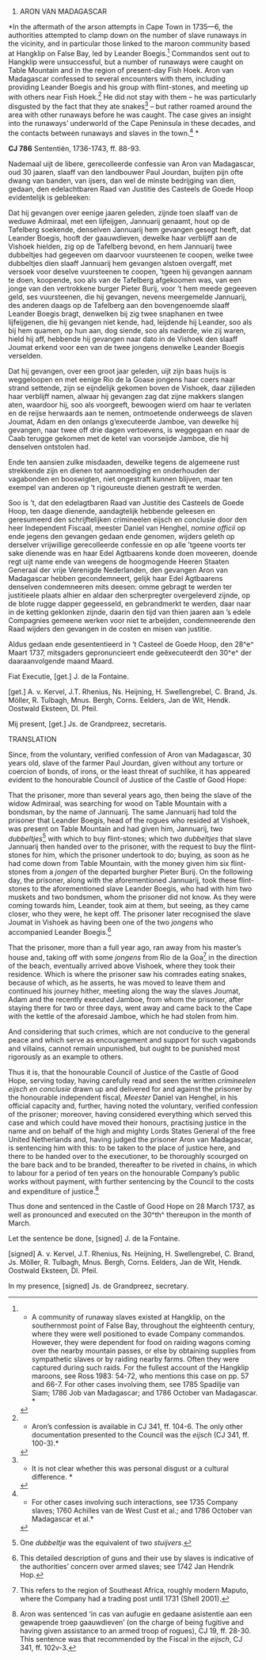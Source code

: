 1.  ARON VAN MADAGASCAR

*In the aftermath of the arson attempts in Cape Town in 1735—6, the
authorities attempted to clamp down on the number of slave runaways in
the vicinity, and in particular those linked to the maroon community
based at Hangklip on False Bay, led by Leander Boegis.[^1]
Commandos sent out to Hangklip were unsuccessful, but a number of
runaways were caught on Table Mountain and in the region of present-day
Fish Hoek. Aron van Madagascar confessed to several encounters with
them, including providing Leander Boegis and his group with
flint-stones, and meeting up with others near Fish Hoek.[^2] He
did not stay with them – he was particularly disgusted by the fact that
they ate snakes[^3] – but rather roamed around the area with other
runaways before he was caught. The case gives an insight into the
runaways’ underworld of the Cape Peninsula in these decades, and the
contacts between runaways and slaves in the town.[^4] *

**CJ 786** Sententiën, 1736-1743, ff. 88-93.

Nademaal uijt de libere, gerecolleerde confessie van Aron van
Madagascar, oud 30 jaaren, slaaff van den landbouwer Paul Jourdan,
buijten pijn ofte dwang van banden, van ijsers, dan wel de minste
bedrijging van dien, gedaan, den edelachtbaren Raad van Justitie des
Casteels de Goede Hoop evidentelijk is gebleeken:

Dat hij gevangen over eenige jaaren geleden, zijnde toen slaaff van de
weduwe Admiraal, met een lijfeijgen, Jannuarij genaamt, hout op de
Tafelberg soekende, denselven Jannuarij hem gevangen gesegt heeft, dat
Leander Boegis, hooft der gaauwdieven, dewelke haar verblijff aan de
Vishoek hielden, zig op de Tafelberg bevond, en hem Jannuarij twee
dubbeltjes had gegeeven om daarvoor vuursteenen te coopen, welke twee
dubbeltjes dien slaaff Jannuarij hem gevangen alstoen overgaff, met
versoek voor deselve vuursteenen te coopen, ’tgeen hij gevangen aannam
te doen, koopende, soo als van de Tafelberg afgekoomen was, van een
jonge van den vertrokkene burger Pieter Burij, voor ’t hem meede
gegeeven geld, ses vuursteenen, die hij gevangen, nevens meergemelde
Jannuarij, des anderen daags op de Tafelberg aan den bovengenoemde
slaaff Leander Boegis bragt, denwelken bij zig twee snaphanen en twee
lijfeijgenen, die hij gevangen niet kende, had, leijdende hij Leander,
soo als bij hem quamen, op hun aan, dog siende, soo als naderde, wie zij
waren, hield hij aff, hebbende hij gevangen naar dato in de Vishoek den
slaaff Joumat erkend voor een van de twee jongens denwelke Leander
Boegis verselden.

Dat hij gevangen, over een groot jaar geleden, uijt zijn baas huijs is
weggeloopen en met eenige Rio de la Goase jongens haar coers naar strand
settende, zijn se eijndelijk gekomen boven de Vishoek, daar zijlieden
haar verblijff namen, alwaar hij gevangen zag dat zijne makkers slangen
aten, waardoor hij, soo als voorgeeft, bewoogen wierd om haar te
verlaten en de reijse herwaards aan te nemen, ontmoetende onderweegs de
slaven Joumat, Adam en den onlangs g’executeerde Jamboe, van dewelke hij
gevangen, naar twee off drie dagen vertoevens, is weggegaan en naar de
Caab terugge gekomen met de ketel van voorseijde Jamboe, die hij
denselven ontstolen had.

Ende ten aansien zulke misdaaden, dewelke tegens de algemeene rust
strekkende zijn en dienen tot aanmoediging en onderhouden der vagabonden
en booswigten, niet ongestraft kunnen blijven, maar ten exempel van
anderen op ’t rigoureuste dienen gestraft te werden.

Soo is ’t, dat den edelagtbaren Raad van Justitie des Casteels de Goede
Hoop, ten daage dienende, aandagtelijk hebbende geleesen en geresumeerd
den schrijftelijken crimineelen eijsch en conclusie door den heer
Independent Fiscaal, meester Daniel van Henghel, *nomine officii* op
ende jegens den gevangen gedaan ende genomen, wijders geleth op
derselver vrijwillige gerecolleerde confessie en op alle ’tgeene voorts
ter sake dienende was en haar Edel Agtbaarens konde doen moveeren,
doende regt uijt name ende van weegens de hoogmogende Heeren Staaten
Generaal der vrije Verenigde Nederlanden, den gevangen Aron van
Madagascar hebben gecondemneert, gelijk haar Edel Agtbaarens denselven
condemneeren mits deesen: omme gebragt te werden ter justitieele plaats
alhier en aldaar den scherpregter overgeleverd zijnde, op de blote rugge
dapper gegeesseld, en gebrandmerkt te werden, daar naar in de ketting
geklonken zijnde, daarin den tijd van thien jaaren aan ’s edele
Compagnies gemeene werken voor niet te arbeijden, condemneerende den
Raad wijders den gevangen in de costen en misen van justitie.

Aldus gedaan ende gesententieerd in ’t Casteel de Goede Hoop, den 28^e^
Maart 1737, mitsgaders gepronuncieert ende geëxecuteerdt den 30^e^ der
daaraanvolgende maand Maard.

Fiat Executie, \[get.\] J. de la Fontaine.

\[get.\] A. v. Kervel, J.T. Rhenius, Ns. Heijning, H. Swellengrebel, C.
Brand, Js. Möller, R. Tulbagh, Mnus. Bergh, Corns. Eelders, Jan de Wit,
Hendk. Oostwald Eksteen, Dl. Pfeil.

Mij present, \[get.\] Js. de Grandpreez, secretaris.

TRANSLATION

Since, from the voluntary, verified confession of Aron van Madagascar,
30 years old, slave of the farmer Paul Jourdan, given without any
torture or coercion of bonds, of irons, or the least threat of suchlike,
it has appeared evident to the honourable Council of Justice of the
Castle of Good Hope:

That the prisoner, more than several years ago, then being the slave of
the widow Admiraal, was searching for wood on Table Mountain with a
bondsman, by the name of Jannuarij. The same Jannuarij had told the
prisoner that Leander Boegis, head of the rogues who resided at Vishoek,
was present on Table Mountain and had given him, Jannuarij, two
*dubbeltjes*[^5] with which to buy flint-stones; which two
*dubbeltjes* that slave Jannuarij then handed over to the prisoner, with
the request to buy the flint-stones for him, which the prisoner
undertook to do; buying, as soon as he had come down from Table
Mountain, with the money given him six flint-stones from a *jongen* of
the departed burgher Pieter Burij. On the following day, the prisoner,
along with the aforementioned Jannuarij, took these flint-stones to the
aforementioned slave Leander Boegis, who had with him two muskets and
two bondsmen, whom the prisoner did not know. As they were coming
towards him, Leander, took aim at them, but seeing, as they came closer,
who they were, he kept off. The prisoner later recognised the slave
Joumat in Vishoek as having been one of the two *jongens* who
accompanied Leander Boegis.[^6]

That the prisoner, more than a full year ago, ran away from his master’s
house and, taking off with some *jongens* from Rio de la Goa[^7] in
the direction of the beach, eventually arrived above Vishoek, where they
took their residence. Which is where the prisoner saw his comrades
eating snakes, because of which, as he asserts, he was moved to leave
them and continued his journey hither, meeting along the way the slaves
Joumat, Adam and the recently executed Jamboe, from whom the prisoner,
after staying there for two or three days, went away and came back to
the Cape with the kettle of the aforesaid Jamboe, which he had stolen
from him.

And considering that such crimes, which are not conducive to the general
peace and which serve as encouragement and support for such vagabonds
and villains, cannot remain unpunished, but ought to be punished most
rigorously as an example to others.

Thus it is, that the honourable Council of Justice of the Castle of Good
Hope, serving today, having carefully read and seen the written
*crimineelen eijsch en conclusie* drawn up and delivered for and against
the prisoner by the honourable independent fiscal, *Meester* Daniel van
Henghel, in his official capacity and, further, having noted the
voluntary, verified confession of the prisoner; moreover, having
considered everything which served this case and which could have moved
their honours, practising justice in the name and on behalf of the high
and mighty Lords States General of the free United Netherlands and,
having judged the prisoner Aron van Madagascar, is sentencing him with
this: to be taken to the place of justice here, and there to be handed
over to the executioner, to be thoroughly scourged on the bare back and
to be branded, thereafter to be riveted in chains, in which to labour
for a period of ten years on the honourable Company’s public works
without payment, with further sentencing by the Council to the costs and
expenditure of justice.[^8]

Thus done and sentenced in the Castle of Good Hope on 28 March 1737, as
well as pronounced and executed on the 30^th^ thereupon in the month of
March.

Let the sentence be done, \[signed\] J. de la Fontaine.

\[signed\] A. v. Kervel, J.T. Rhenius, Ns. Heijning, H. Swellengrebel,
C. Brand, Js. Möller, R. Tulbagh, Mnus. Bergh, Corns. Eelders, Jan de
Wit, Hendk. Oostwald Eksteen, Dl. Pfeil.

In my presence, \[signed\] Js. de Grandpreez, secretary.

[^1]: * A community of runaway slaves existed at Hangklip, on the
    southernmost point of False Bay, throughout the eighteenth century,
    where they were well positioned to evade Company commandos. However,
    they were dependent for food on raiding wagons coming over the
    nearby mountain passes, or else by obtaining supplies from
    sympathetic slaves or by raiding nearby farms. Often they were
    captured during such raids. For the fullest account of the Hangklip
    maroons, see Ross 1983: 54-72, who mentions this case on pp. 57 and
    66-7. For other cases involving them, see 1785 Spadilje van Siam;
    1786 Job van Madagascar; and 1786 October van Madagascar. *

[^2]: * Aron’s confession is available in CJ 341, ff. 104-6. The only
    other documentation presented to the Council was the *eijsch* (CJ
    341, ff. 100-3).*

[^3]: * It is not clear whether this was personal disgust or a cultural
    difference. *

[^4]: * For other cases involving such interactions, see 1735 Company
    slaves; 1760 Achilles van de West Cust et al.; and 1786 October van
    Madagascar et al.*

[^5]:  One *dubbeltje* was the equivalent of two *stuijvers*.

[^6]:  This detailed description of guns and their use by slaves is
    indicative of the authorities’ concern over armed slaves; see 1742
    Jan Hendrik Hop.

[^7]:  This refers to the region of Southeast Africa, roughly modern
    Maputo, where the Company had a trading post until 1731 (Shell
    2001).

[^8]:  Aron was sentenced ‘in cas van aufugie en gedaane asistentie aan
    een gewapende troep gaauwdieven’ (on the charge of being fugitive
    and having given assistance to an armed troop of rogues), CJ 19, ff.
    28-30. This sentence was that recommended by the Fiscal in the
    *eijsch*, CJ 341, ff. 102v-3.
